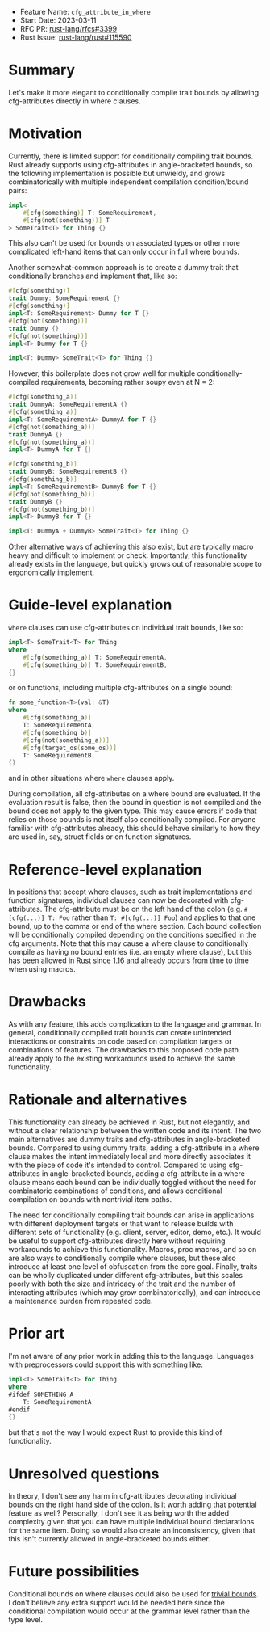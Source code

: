 - Feature Name: `cfg_attribute_in_where`
- Start Date: 2023-03-11
- RFC PR: [rust-lang/rfcs#3399](https://github.com/rust-lang/rfcs/pull/3399)
- Rust Issue: [rust-lang/rust#115590](https://github.com/rust-lang/rust/issues/115590)

# Summary
[summary]: #summary

Let's make it more elegant to conditionally compile trait bounds by allowing cfg-attributes directly in where clauses.

# Motivation
[motivation]: #motivation

Currently, there is limited support for conditionally compiling trait bounds. Rust already supports using cfg-attributes in 
angle-bracketed bounds, so the following implementation is possible but unwieldy, and grows combinatorically with multiple 
independent compilation condition/bound pairs:

```rust
impl<
    #[cfg(something)] T: SomeRequirement, 
    #[cfg(not(something))] T
> SomeTrait<T> for Thing {}
```

This also can't be used for bounds on associated types or other more complicated left-hand items that can only occur in full where bounds.

Another somewhat-common approach is to create a dummy trait that conditionally branches and implement that, like so:

```rust
#[cfg(something)]
trait Dummy: SomeRequirement {}
#[cfg(something)]
impl<T: SomeRequirement> Dummy for T {}
#[cfg(not(something))]
trait Dummy {}
#[cfg(not(something))]
impl<T> Dummy for T {}

impl<T: Dummy> SomeTrait<T> for Thing {}
```

However, this boilerplate does not grow well for multiple conditionally-compiled requirements, becoming rather soupy even at N = 2:

```rust
#[cfg(something_a)]
trait DummyA: SomeRequirementA {}
#[cfg(something_a)]
impl<T: SomeRequirementA> DummyA for T {}
#[cfg(not(something_a))]
trait DummyA {}
#[cfg(not(something_a))]
impl<T> DummyA for T {}

#[cfg(something_b)]
trait DummyB: SomeRequirementB {}
#[cfg(something_b)]
impl<T: SomeRequirementB> DummyB for T {}
#[cfg(not(something_b))]
trait DummyB {}
#[cfg(not(something_b))]
impl<T> DummyB for T {}

impl<T: DummyA + DummyB> SomeTrait<T> for Thing {}
```

Other alternative ways of achieving this also exist, but are typically macro heavy and difficult to implement or check. Importantly, this 
functionality already exists in the language, but quickly grows out of reasonable scope to ergonomically implement.

# Guide-level explanation
[guide-level-explanation]: #guide-level-explanation

`where` clauses can use cfg-attributes on individual trait bounds, like so:

```rust
impl<T> SomeTrait<T> for Thing
where
    #[cfg(something_a)] T: SomeRequirementA,
    #[cfg(something_b)] T: SomeRequirementB,
{}
```
or on functions, including multiple cfg-attributes on a single bound:
```rust
fn some_function<T>(val: &T)
where
    #[cfg(something_a)] 
    T: SomeRequirementA,
    #[cfg(something_b)] 
    #[cfg(not(something_a))] 
    #[cfg(target_os(some_os))] 
    T: SomeRequirementB,
{}
```
and in other situations where `where` clauses apply.

During compilation, all cfg-attributes on a where bound are evaluated. If the evaluation result is false, then the bound in question is not
compiled and the bound does not apply to the given type. This may cause errors if code that relies on those bounds is not itself also 
conditionally compiled. For anyone familiar with cfg-attributes already, this should behave similarly to how they are used in, say, struct 
fields or on function signatures.

# Reference-level explanation
[reference-level-explanation]: #reference-level-explanation

In positions that accept where clauses, such as trait implementations and function signatures, individual clauses can now be decorated with 
cfg-attributes. The cfg-attribute must be on the left hand of the colon (e.g. `#[cfg(...)] T: Foo` rather than `T: #[cfg(...)] Foo`) and 
applies to that one bound, up to the comma or end of the where section. Each bound collection will be conditionally compiled depending on the 
conditions specified in the cfg arguments. Note that this may cause a where clause to conditionally compile as having no bound entries 
(i.e. an empty where clause), but this has been allowed in Rust since 1.16 and already occurs from time to time when using macros.

# Drawbacks
[drawbacks]: #drawbacks

As with any feature, this adds complication to the language and grammar. In general, conditionally compiled trait bounds can create 
unintended interactions or constraints on code based on compilation targets or combinations of features. The drawbacks to this proposed 
code path already apply to the existing workarounds used to achieve the same functionality.

# Rationale and alternatives
[rationale-and-alternatives]: #rationale-and-alternatives

This functionality can already be achieved in Rust, but not elegantly, and without a clear relationship between the written code and its
intent. The two main alternatives are dummy traits and cfg-attributes in angle-bracketed bounds. Compared to using dummy traits, adding a 
cfg-attribute in a where clause makes the intent immediately local and more directly associates it with the piece of code it's intended to 
control. Compared to using cfg-attributes in angle-bracketed bounds, adding a cfg-attribute in a where clause means each bound can be 
individually toggled without the need for combinatoric combinations of conditions, and allows conditional compilation on bounds with 
nontrivial item paths.

The need for conditionally compiling trait bounds can arise in applications with different deployment targets or that want to release 
builds with different sets of functionality (e.g. client, server, editor, demo, etc.). It would be useful to support cfg-attributes 
directly here without requiring workarounds to achieve this functionality. Macros, proc macros, and so on are also ways to conditionally 
compile where clauses, but these also introduce at least one level of obfuscation from the core goal. Finally, traits can be wholly 
duplicated under different cfg-attributes, but this scales poorly with both the size and intricacy of the trait and the number of 
interacting attributes (which may grow combinatorically), and can introduce a maintenance burden from repeated code.

# Prior art
[prior-art]: #prior-art

I'm not aware of any prior work in adding this to the language. Languages with preprocessors could support this with something like:

```rust
impl<T> SomeTrait<T> for Thing
where
#ifdef SOMETHING_A
    T: SomeRequirementA
#endif
{}
```
but that's not the way I would expect Rust to provide this kind of functionality.

# Unresolved questions
[unresolved-questions]: #unresolved-questions

In theory, I don't see any harm in cfg-attributes decorating individual bounds on the right hand side of the colon. Is it worth adding that
potential feature as well? Personally, I don't see it as being worth the added complexity given that you can have multiple individual bound
declarations for the same item. Doing so would also create an inconsistency, given that this isn't currently allowed in angle-bracketed 
bounds either.

# Future possibilities
[future-possibilities]: #future-possibilities

Conditional bounds on where clauses could also be used for [trivial bounds](https://github.com/rust-lang/rust/issues/48214). I don't believe 
any extra support would be needed here since the conditional compilation would occur at the grammar level rather than the type level.
